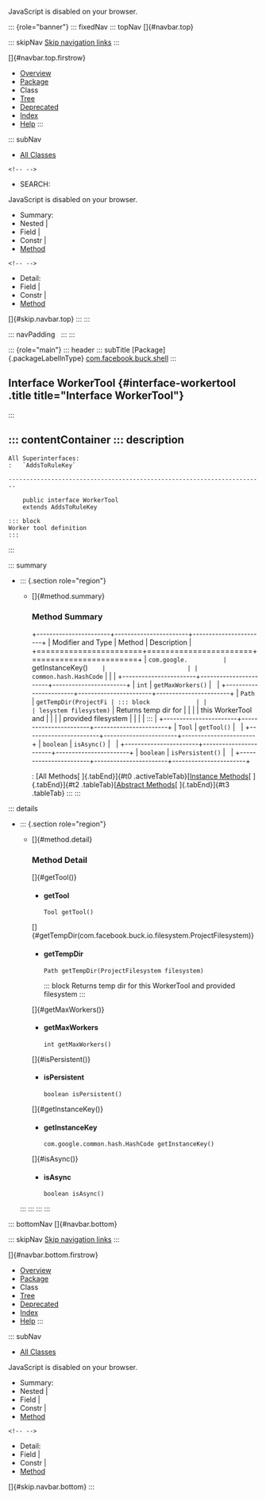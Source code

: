 <div>

JavaScript is disabled on your browser.

</div>

::: {role="banner"}
::: fixedNav
::: topNav
[]{#navbar.top}

::: skipNav
[Skip navigation links](#skip.navbar.top "Skip navigation links")
:::

[]{#navbar.top.firstrow}

-   [Overview](../../../../index.html)
-   [Package](package-summary.html)
-   Class
-   [Tree](package-tree.html)
-   [Deprecated](../../../../deprecated-list.html)
-   [Index](../../../../index-all.html)
-   [Help](../../../../help-doc.html)
:::

::: subNav
-   [All Classes](../../../../allclasses.html)

```{=html}
<!-- -->
```
-   SEARCH:

<div>

<div>

JavaScript is disabled on your browser.

</div>

</div>

<div>

-   Summary: 
-   Nested \| 
-   Field \| 
-   Constr \| 
-   [Method](#method.summary)

```{=html}
<!-- -->
```
-   Detail: 
-   Field \| 
-   Constr \| 
-   [Method](#method.detail)

</div>

[]{#skip.navbar.top}
:::
:::

::: navPadding
 
:::
:::

::: {role="main"}
::: header
::: subTitle
[Package]{.packageLabelInType} [com.facebook.buck.shell](package-summary.html)
:::

## Interface WorkerTool {#interface-workertool .title title="Interface WorkerTool"}
:::

::: contentContainer
::: description
-   

    All Superinterfaces:
    :   `AddsToRuleKey`

    ------------------------------------------------------------------------

        public interface WorkerTool
        extends AddsToRuleKey

    ::: block
    Worker tool definition
    :::
:::

::: summary
-   ::: {.section role="region"}
    -   []{#method.summary}

        ### Method Summary

        +-----------------------+-----------------------+-----------------------+
        | Modifier and Type     | Method                | Description           |
        +=======================+=======================+=======================+
        | `com.google.          | `getInstanceKey()`    |                       |
        | common.hash.HashCode` |                       |                       |
        +-----------------------+-----------------------+-----------------------+
        | `int`                 | `getMaxWorkers()`     |                       |
        +-----------------------+-----------------------+-----------------------+
        | `Path`                | `getTempDir​(ProjectFi | ::: block             |
        |                       | lesystem filesystem)` | Returns temp dir for  |
        |                       |                       | this WorkerTool and   |
        |                       |                       | provided filesystem   |
        |                       |                       | :::                   |
        +-----------------------+-----------------------+-----------------------+
        | `Tool`                | `getTool()`           |                       |
        +-----------------------+-----------------------+-----------------------+
        | `boolean`             | `isAsync()`           |                       |
        +-----------------------+-----------------------+-----------------------+
        | `boolean`             | `isPersistent()`      |                       |
        +-----------------------+-----------------------+-----------------------+

        : [All Methods[ ]{.tabEnd}]{#t0 .activeTableTab}[[Instance
        Methods](javascript:show(2);)[ ]{.tabEnd}]{#t2
        .tableTab}[[Abstract
        Methods](javascript:show(4);)[ ]{.tabEnd}]{#t3 .tableTab}
    :::
:::

::: details
-   ::: {.section role="region"}
    -   []{#method.detail}

        ### Method Detail

        []{#getTool()}

        -   #### getTool

            ``` methodSignature
            Tool getTool()
            ```

        []{#getTempDir(com.facebook.buck.io.filesystem.ProjectFilesystem)}

        -   #### getTempDir

            ``` methodSignature
            Path getTempDir​(ProjectFilesystem filesystem)
            ```

            ::: block
            Returns temp dir for this WorkerTool and provided filesystem
            :::

        []{#getMaxWorkers()}

        -   #### getMaxWorkers

            ``` methodSignature
            int getMaxWorkers()
            ```

        []{#isPersistent()}

        -   #### isPersistent

            ``` methodSignature
            boolean isPersistent()
            ```

        []{#getInstanceKey()}

        -   #### getInstanceKey

            ``` methodSignature
            com.google.common.hash.HashCode getInstanceKey()
            ```

        []{#isAsync()}

        -   #### isAsync

            ``` methodSignature
            boolean isAsync()
            ```
    :::
:::
:::
:::

::: bottomNav
[]{#navbar.bottom}

::: skipNav
[Skip navigation links](#skip.navbar.bottom "Skip navigation links")
:::

[]{#navbar.bottom.firstrow}

-   [Overview](../../../../index.html)
-   [Package](package-summary.html)
-   Class
-   [Tree](package-tree.html)
-   [Deprecated](../../../../deprecated-list.html)
-   [Index](../../../../index-all.html)
-   [Help](../../../../help-doc.html)
:::

::: subNav
-   [All Classes](../../../../allclasses.html)

<div>

<div>

JavaScript is disabled on your browser.

</div>

</div>

<div>

-   Summary: 
-   Nested \| 
-   Field \| 
-   Constr \| 
-   [Method](#method.summary)

```{=html}
<!-- -->
```
-   Detail: 
-   Field \| 
-   Constr \| 
-   [Method](#method.detail)

</div>

[]{#skip.navbar.bottom}
:::
